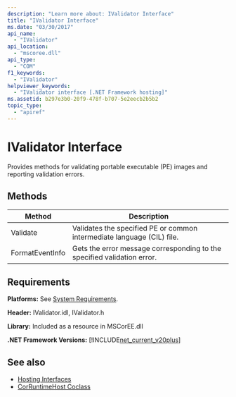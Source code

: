 ```yaml
---
description: "Learn more about: IValidator Interface"
title: "IValidator Interface"
ms.date: "03/30/2017"
api_name:
  - "IValidator"
api_location:
  - "mscoree.dll"
api_type:
  - "COM"
f1_keywords:
  - "IValidator"
helpviewer_keywords:
  - "IValidator interface [.NET Framework hosting]"
ms.assetid: b297e3b0-20f9-478f-b707-5e2eecb2b5b2
topic_type:
  - "apiref"
---
```

# IValidator Interface

Provides methods for validating portable executable (PE) images and reporting validation errors.

## Methods

|Method|Description|
|------------|-----------------|
|Validate|Validates the specified PE or common intermediate language (CIL) file.|
|FormatEventInfo|Gets the error message corresponding to the specified validation error.|

## Requirements

 **Platforms:** See [System Requirements](../../get-started/system-requirements.md).

 **Header:** IValidator.idl, IValidator.h

 **Library:** Included as a resource in MSCorEE.dll

 **.NET Framework Versions:** [!INCLUDE[net_current_v20plus](../../../../includes/net-current-v20plus-md.md)]

## See also

- [Hosting Interfaces](hosting-interfaces.md)
- [CorRuntimeHost Coclass](corruntimehost-coclass.md)
